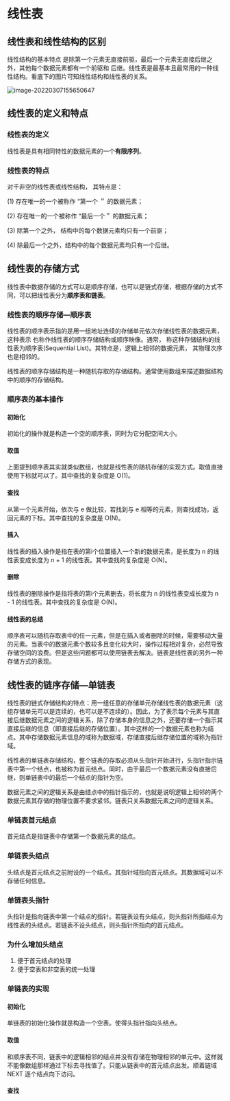 # 线性表

## 线性表和线性结构的区别

线性结构的基本特点 是除第一个元素无直接前驱，最后一个元素无直接后继之外，其他每个数据元素都有一个前驱和 后继。线性表是最基本且最常用的一种线性结构。看底下的图片可知线性结构和线性表的关系。

![image-20220307155650647](https://ssuublog.oss-cn-shenzhen.aliyuncs.com/%E6%95%B0%E6%8D%AE%E7%BB%93%E6%9E%84/%E7%BB%AA%E8%AE%BA/%E5%87%A0%E7%A7%8D%E9%80%BB%E8%BE%91%E7%BB%93%E6%9E%84%E5%B1%82%E6%AC%A1%E5%9B%BE.png)

## 线性表的定义和特点

### 线性表的定义

线性表是具有相同特性的数据元素的一个**有限序列**。

### 线性表的特点

对千非空的线性表或线性结构， 其特点是： 

(1) 存在唯一的一个被称作 “第一个 ＂ 的数据元素； 

(2) 存在唯一的一个被称作 “最后一个＂ 的数据元素； 

(3) 除第一个之外， 结构中的每个数据元素均只有一个前驱； 

(4) 除最后一个之外，结构中的每个数据元素均只有一个后继。

## 线性表的存储方式

线性表中数据存储的方式可以是顺序存储，也可以是链式存储，根据存储的方式不同，可以把线性表分为**顺序表和链表**。

### 线性表的顺序存储—顺序表

线性表的顺序表示指的是用一组地址连续的存储单元依次存储线性表的数据元素， 这种表示 也称作线性表的顺序存储结构或顺序映像。通常， 称这种存储结构的线性表为顺序表(Sequential List)。其特点是，逻辑上相邻的数据元素， 其物理次序也是相邻的。

线性表的顺序存储结构是一种随机存取的存储结构。通常使用数组来描述数据结构中的顺序的存储结构。 

### 顺序表的基本操作

#### 初始化

初始化的操作就是构造一个空的顺序表，同时为它分配空间大小。

#### 取值

上面提到顺序表其实就类似数组，也就是线性表的随机存储的实现方式。取值直接使用下标就可以了。其中查找的复杂度是 O(1)。

#### 查找

从第一个元素开始，依次与 e 做比较，若找到与 e 相等的元素，则查找成功，返回元素的下标。其中查找的复杂度是 O(N)。

#### 插入

线性表的插入操作是指在表的第i个位置插入一个新的数据元素，是长度为 n 的线性表变成长度为 n + 1 的线性表。其中查找的复杂度是 O(N)。

#### 删除

线性表的删除操作是指将表的第i个元素删去，将长度为 n 的线性表变成长度为 n - 1 的线性表。其中查找的复杂度是 O(N)。

#### 线性表的总结

顺序表可以随机存取表中的任一元素，但是在插入或者删除的时候，需要移动大量的元素。当表中的数据元素个数较多且变化较大时，操作过程相对复杂，必然导致存储空间的浪费。但是这些问题都可以使用链表去解决。链表是线性表的另外一种存储方式的表现。

## 线性表的链序存储—单链表

线性表的链式存储结构的特点：用一组任意的存储单元存储线性表的数据元素（这组存储单元可以是连续的，也可以是不连续的）。因此，为了表示每个元素与其直接后继数据元素之间的逻辑关系，除了存储本身的信息之外，还要存储一个指示其直接后继的信息（即直接后继的存储位置）。其中这样的一个数据元素也称为结点。其中存储数据元素信息的域称为数据域，存储直接后继存储位置的域称为指针域。

线性表的单链表存储结构，整个链表的存取必须从头指针开始进行，头指针指示链表中第一个结点，也被称为首元结点。同时，由于最后一个数据元素没有直接后继，则单链表中的最后一个结点的指针为空。

数据元素之间的逻辑关系是由结点中的指针指示的，也就是说明逻辑上相邻的两个数据元素其存储的物理位置不要求紧邻。链表只关系数据元素之间的逻辑关系。

### 单链表首元结点

首元结点是指链表中存储第一个数据元素的结点。

### 单链表头结点

头结点是首元结点之前附设的一个结点。其指针域指向首元结点。其数据域可以不存储任何信息。

### 单链表头指针

头指针是指向链表中第一个结点的指针。若链表设有头结点，则头指针所指结点为线性表的头结点。若链表不设头结点，则头指针所指向的首元结点。

### 为什么增加头结点

1. 便于首元结点的处理
2. 便于空表和非空表的统一处理

### 单链表的实现

#### 初始化

单链表的初始化操作就是构造一个空表。使得头指针指向头结点。

#### 取值

和顺序表不同，链表中的逻辑相邻的结点并没有存储在物理相邻的单元中。这样就不能像数组那样通过下标去寻找值了。只能从链表中的首元结点出发。顺着链域 NEXT 逐个结点向下访问。

#### 查找

